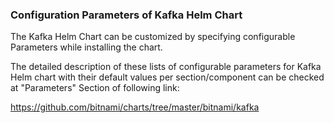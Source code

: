 ### Configuration Parameters of Kafka Helm Chart

The Kafka Helm Chart can be customized by specifying configurable Parameters while installing the chart.

The detailed description of these lists of configurable parameters for Kafka Helm chart with their default values per section/component can be checked at "Parameters" Section of following link:

https://github.com/bitnami/charts/tree/master/bitnami/kafka
